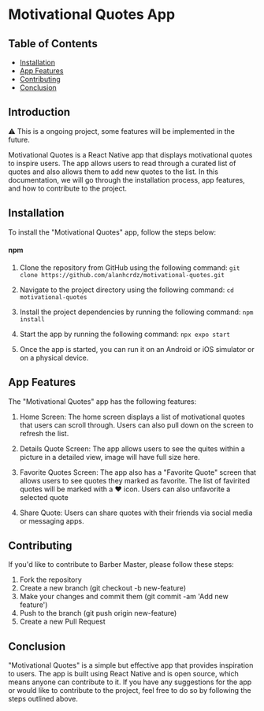 # Motivational Quotes App




## Table of Contents
- [Installation](#installation)
- [App Features](#app-features)
- [Contributing](#contributing)
- [Conclusion](#conclusion)

## Introduction

:warning: This is a ongoing project, some features will be implemented in the future.

Motivational Quotes is a React Native app that displays motivational quotes to inspire users. The app allows users to read through a curated list of quotes and also allows them to add new quotes to the list. In this documentation, we will go through the installation process, app features, and how to contribute to the project.


## Installation

To install the "Motivational Quotes" app, follow the steps below:


#### npm

1. Clone the repository from GitHub using the following command:
`git clone https://github.com/alanhcrdz/motivational-quotes.git`
2. Navigate to the project directory using the following command:
`cd motivational-quotes`
3. Install the project dependencies by running the following command:
`npm install`
4. Start the app by running the following command:
`npx expo start`

5. Once the app is started, you can run it on an Android or iOS simulator or on a physical device.



## App Features

The "Motivational Quotes" app has the following features:

1. Home Screen: The home screen displays a list of motivational quotes that users can scroll through. Users can also pull down on the screen to refresh the list.

2. Details Quote Screen: The app allows users to see the quites within a picture in a detailed view, image will have full size here.

3. Favorite Quotes Screen: The app also has a "Favorite Quote" screen that allows users to see  quotes they marked as favorite. The list of favirited quotes will be marked with a  :heart: icon. Users can also unfavorite a selected quote

4. Share Quote: Users can share quotes with their friends via social media or messaging apps.

## Contributing

If you'd like to contribute to Barber Master, please follow these steps:

1. Fork the repository
2. Create a new branch (git checkout -b new-feature)
3. Make your changes and commit them (git commit -am 'Add new feature')
4. Push to the branch (git push origin new-feature)
5. Create a new Pull Request

## Conclusion


"Motivational Quotes" is a simple but effective app that provides inspiration to users. The app is built using React Native and is open source, which means anyone can contribute to it. If you have any suggestions for the app or would like to contribute to the project, feel free to do so by following the steps outlined above.